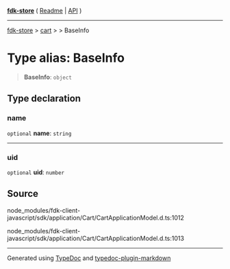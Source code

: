 [**fdk-store**](../../../README.md) ( [Readme](../../../README.md) \| [API](../../../API.md) )

---

[fdk-store](../../../API.md) > [cart](../../README.md) > [<internal>](../README.md) > BaseInfo

# Type alias: BaseInfo

> **BaseInfo**: `object`

## Type declaration

### name

`optional` **name**: `string`

---

### uid

`optional` **uid**: `number`

## Source

node_modules/fdk-client-javascript/sdk/application/Cart/CartApplicationModel.d.ts:1012

node_modules/fdk-client-javascript/sdk/application/Cart/CartApplicationModel.d.ts:1013

---

Generated using [TypeDoc](https://typedoc.org/) and [typedoc-plugin-markdown](https://www.npmjs.com/package/typedoc-plugin-markdown)
